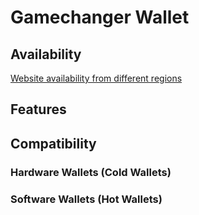 
# Gamechanger Wallet

## Availability
[Website availability from different regions](https://www.site24x7.com/check-website-availability.html)
## Features

## Compatibility
### Hardware Wallets (Cold Wallets)

### Software Wallets (Hot Wallets)
